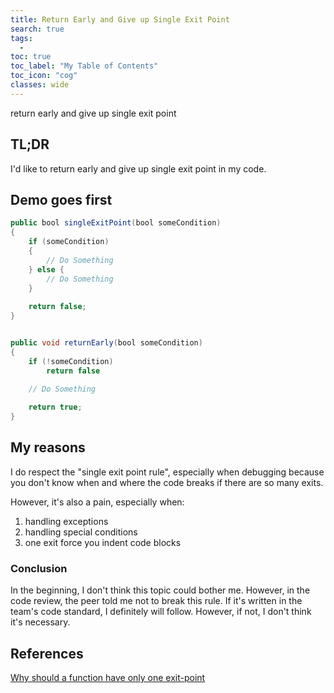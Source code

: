 ```yaml
---
title: Return Early and Give up Single Exit Point
search: true
tags: 
  - 
toc: true
toc_label: "My Table of Contents"
toc_icon: "cog"
classes: wide
---
```


return early and give up single exit point

## TL;DR

I'd like to return early and give up single exit point in my code.

## Demo goes first
```java
public bool singleExitPoint(bool someCondition)
{
    if (someCondition)
    {
        // Do Something
    } else {
        // Do Something
    }
    
    return false;
}


public void returnEarly(bool someCondition)
{
    if (!someCondition)
        return false

    // Do Something
    
    return true;
}
```

## My reasons

I do respect the "single exit point rule", especially when debugging because you don't know when and where the code breaks if there are so many exits.

However, it's also a pain, especially when:
1. handling exceptions
2. handling special conditions
3. one exit force you indent code blocks

### Conclusion

In the beginning, I don't think this topic could bother me. However, in the code review, the peer told me not to break this rule. If it's written in the team's code standard, I definitely will follow. However, if not, I don't think it's necessary.



## References

[Why should a function have only one exit-point](https://stackoverflow.com/questions/4838828/why-should-a-function-have-only-one-exit-point)